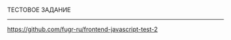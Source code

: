 ТЕСТОВОЕ ЗАДАНИЕ
_____________________________________________________

https://github.com/fugr-ru/frontend-javascript-test-2
